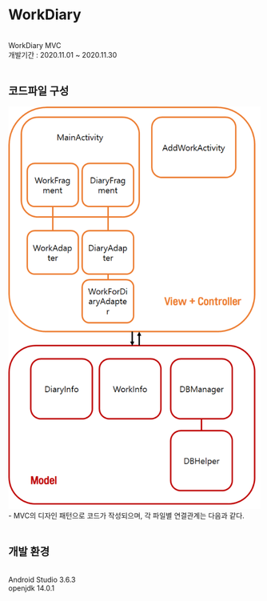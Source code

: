 # WorkDiary
<br>WorkDiary MVC
<br>개발기간 : 2020.11.01 ~ 2020.11.30
<br><br>
<h2>코드파일 구성</h2>
<img src="/readme_img/4.png" width=600 />
- MVC의 디자인 패턴으로 코드가 작성되으며, 각 파일별 연결관계는 다음과 같다.
<br><br>
<h2>개발 환경</h2><br>
Android Studio 3.6.3 <br>
openjdk 14.0.1 <br>
